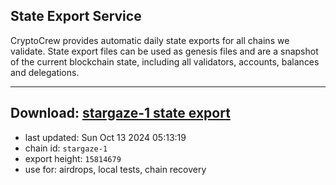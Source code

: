 ## State Export Service
CryptoCrew provides automatic daily state exports for all chains we validate. State export files can be used as genesis files and are a snapshot of the current blockchain state, including all validators, accounts, balances and delegations.

---
**Download: [stargaze-1 state export](https://dl-eu2.ccvalidators.com/SERVICE/stargaze/stargaze-1_export_15814679.json)**
---

- last updated: Sun Oct 13 2024 05:13:19
- chain id: `stargaze-1`
- export height: `15814679`
- use for: airdrops, local tests, chain recovery
